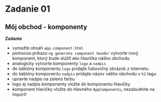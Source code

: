 # Zadanie 01

## Môj obchod - komponenty

**Zadanie**

- vymažte obsah `app.component.html`
- pomocou príkazu `ng generate component header` vytvorte nový komponent, ktorý bude slúžiť ako hlavička nášho obchodu
- analogicky vytvorte komponenty `logo` a `nadpis`
- do šablóny komponentu `logo` pridajte ľubovoľný obrázok z internetu
- do šablóny komponentu `nadpis` pridajte názov vášho obchodu v `h2` tagu
- upravte nadpis na zelenú farbu
- logo aj nadpis komponenty vložte do komponentu hlavičky
- komponent hlavičky vložte do hlavného `AppComponentu`, nezabudnite na import!
